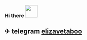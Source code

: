 ### Hi there <img src="https://user-images.githubusercontent.com/87004621/208932273-0f505710-5adb-4d6f-ad0b-5879afe90956.gif" width="40" height="40">

 ✈ telegram [elizavetaboo](https://t.me/elizavetaboo)
 -----

<!-- - 🌱 I’m currently learning frontend develo -->

<!-- ![GuZ8yHhFQDU](https://user-images.githubusercontent.com/87004621/207284883-24bf25d6-377a-4307-8c92-b7ca5ca351df.jpg) -->




<!--
**frommenine/frommenine** is a ✨ _special_ ✨ repository because its `README.md` (this file) appears on your GitHub profile.

Here are some ideas to get you started:

- 🔭 I’m currently working on ...
 ...
- 👯 I’m looking to collaborate on ...
- 🤔 I’m looking for help with ...
- 💬 Ask me about ...
- 📫 How to reach me: ...
- 😄 Pronouns: ...
- ⚡ Fun fact: ...
-->
